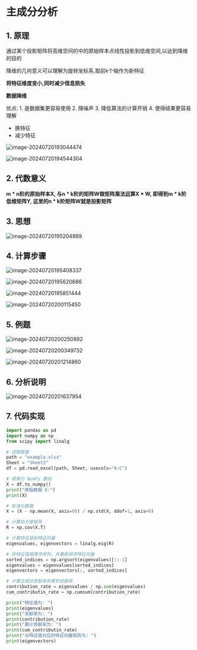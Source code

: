 # 主成分分析

## 1. 原理

通过某个投影矩阵将高维空间的中的原始样本点线性投影到低维空间,以达到降维的目的

降维的几何意义可以理解为旋转坐标系,取前k个轴作为新特征

**将特征维度变小,同时减少信息损失**

**数据降维**

优点: 1. 是数据集更容易使用  2. 降噪声  3. 降低算法的计算开销  4. 使得结果更容易理解

- 换特征
- 减少特征

![image-20240720193044474](img\image-20240720193044474.png)

![image-20240720194544304](img\image-20240720194544304.png)

## 2. 代数意义

**m * n阶的原始样本X, 与n * k阶的矩阵W做矩阵乘法运算X * W, 即得到m * k阶低维矩阵Y, 这里的n * k阶矩阵W就是投影矩阵**

## 3. 思想

![image-20240720195204889](img/image-20240720195204889.png)

## 4. 计算步骤

![image-20240720195408337](img/image-20240720195408337.png)

![image-20240720195620686](img/image-20240720195620686.png)

![image-20240720195851444](img/image-20240720195851444.png)

![image-20240720200115450](img/image-20240720200115450.png)

## 5. 例题

![image-20240720200250892](img/image-20240720200250892.png)

![image-20240720200349732](img/image-20240720200349732.png)

![image-20240720201214860](img/image-20240720201214860.png)

## 6. 分析说明

![image-20240720201637954](img/image-20240720201637954.png)

## 7. 代码实现

```python
import pandas as pd
import numpy as np
from scipy import linalg

# 读取数据
path = "example.xlsx"
Sheet = "Sheet2"
df = pd.read_excel(path, Sheet, usecols="A:C")

# 转换为 NumPy 数组
X = df.to_numpy()
print("原始数据 X:")
print(X)

# 标准化数据
X = (X - np.mean(X, axis=0)) / np.std(X, ddof=1, axis=0)

# 计算协方差矩阵
R = np.cov(X.T)

# 计算特征值和特征向量
eigenvalues, eigenvectors = linalg.eig(R)

# 将特征值按降序排列，并重新排序特征向量
sorted_indices = np.argsort(eigenvalues)[::-1]
eigenvalues = eigenvalues[sorted_indices]
eigenvectors = eigenvectors[:, sorted_indices]

# 计算主成分贡献率和累积贡献率
contribution_rate = eigenvalues / np.sum(eigenvalues)
cum_contributin_rate = np.cumsum(contribution_rate)

print("特征值为: ")
print(eigenvalues)
print("贡献率为: ")
print(contribution_rate)
print("累计贡献率为: ")
print(cum_contributin_rate)
print("与特征值对应的特征向量矩阵为: ")
print(eigenvectors)
```

